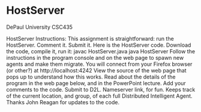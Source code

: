 # HostServer
DePaul University CSC435

HostServer Instructions:
This assignment is straightforward: run the HostServer. Comment it. Submit it.
Here is the HostServer code.
Download the code, compile it, run it:
javac HostServer.java
java HostServer
Follow the instructions in the program console and on the web page to spawn new agents and make them migrate.
You will connect from your Firefox browser (or other?) at http://localhost:4242
View the source of the web page that pops up to understand how this works.
Read about the details of the program in the web page below, and in the PowerPoint lecture.
Add your comments to the code.
Submit to D2L.
Nameserver link, for fun. Keeps track of the current location, and group, of each full Distributed Intelligent Agent.
Thanks John Reagan for updates to the code.
